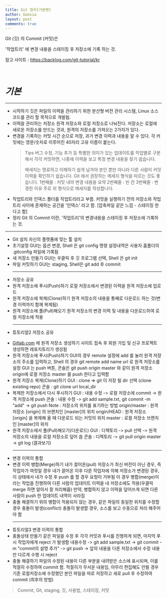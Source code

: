 ```yaml
---
title: Git 정리[기본편]
author: Goosia
layout: post
comments: true
---
```


Git (깃) 의 Commit (커밋)은

'작업트리' 에 변경 내용을 스테이징 후 저장소에 기록 하는 것.

참고 사이트 : <a href="https://backlog.com/git-tutorial/kr" target="_blank" rel="noopener">https://backlog.com/git-tutorial/kr</a>

&nbsp;
<h1><em>기본</em></h1>

<hr />

<ul>
 	<li>시작하기
깃은 파일의 이력을 관리하기 위한 분산형 버전 관리 시스템, Linux 소스코드를 관리 할 목적으로 개발됨.</li>
 	<li>이력을 관리하는 저장소
원격 저장소와 로컬 저장소로 나눠진다.
저장소는 로컬에 새로운 저장소를 만드는 것과, 원격의 저장소를 가져오는 2가지가 있다.</li>
 	<li>변경을 기록하는 커밋
시간 순으로 저장, 과거 변경 이력과 내용을 알 수 있다.
각 커밋에는 영문/숫자로 이루어진 40자리 고유 이름이 붙는다.
<blockquote>Tips
버그 수정, 기능 추가 등 특별한 의미가 있는 업데이트를 작업별로 구분해서 각각 커밋하면, 나중에 이력을 보고 특정 변경 내용을 찾기 쉽습니다.

메세지는 명료하고 이해하기 쉽게 남겨야 본인 뿐만 아니라 다른 사람이 커밋이력을 확인하기 쉽습니다.
Git 에서 권장하는 메세지 형식을 따르는 것도 좋습니다.
1번째줄 : 커밋 내의 변경 내용을 요약
2번째줄 : 빈 칸
3번쩨줄 : 변경한 이유
주로 위 형식으로 메세지를 작성합니다.</blockquote>
</li>
 	<li>작업트리와 인덱스
폴더를 작업트리라고 부름.
커밋을 실행하기 전의 저장소와 작업 트리 사이에 존재하는 공간을 '인덱스' 라고 함. [압축파일 같은 느낌 - 스테이징 한다고 함]</li>
 	<li>정리
Git 의 Commit 이란, '작업트리'의 변경내용을 스테이징 후 저장소에 기록하는 것.</li>
</ul>

<hr />

<ul>
 	<li>Git 설치
자신의 플랫폼에 맞는 툴 설치</li>
 	<li>초기설정
GUI는 옵션 변경, Shell 은 git config 명령
설정내역은 사용자 홈폴더의 .gitconfig 파일에 기록됨</li>
 	<li>새 저장소 만들기
GUI는 우클릭 후 깃 프로그램 선택, Shell 은 git init</li>
 	<li>파일 커밋하기
GUI는 staging, Shell은 git add
후 commit

<hr />

</li>
 	<li>저장소 공유</li>
 	<li>원격 저장소에 푸시(Push)하기
로컬 저장소에서 변경된 이력을 원격 저장소에 업로드</li>
 	<li>원격 저장소에 복제(Clone)하기
원격 저장소의 내용을 통째로 다운로드 하는 것(변경 이력까지 함께 복제됨)</li>
 	<li>원격 저장소에 풀(Pull)해오기
원격 저장소의 변경 이력 및 내용을 다운로드하여 로컬 저장소에 적용</li>
 	<li>

<hr />

튜토리얼2 저장소 공유</li>
 	<li><a href="http://gitlab.com">Gitlab.com</a> 에 원격 저장소 생성하기
사이트 접속 후 회원 가입 및 신규 프로젝트 생성하면 레포지토리가 생성됨</li>
 	<li>원격 저장소에 푸시(Push)하기
GUI의 경우 remote 설정에 add 를 눌러 원격 저장소의 주소를 입력하고, Shell 의 경우 git remote add name url 로 원격 저장소를 설정
GUI 는 push 버튼, 콘솔은 git push origin master 와 같이 원격 저장소 origin에 로컬 저장소 master 를 push 한다고 입력함</li>
 	<li>원격 저장소 복제(Clone)하기
GUI : clone =&gt; git 이 저장 될 dir 선택 (clone existing repo)
콘솔 : git clone url local_dir</li>
 	<li>복제한 저장소에서 다시 푸시하기
GUI : 내용 수정 -&gt; 로컬 저장소에 commit -&gt; 원격 저장소에 push
콘솔 : 내용 수정 -&gt; git add sample.txt, git commit -m "add" -&gt; git push
Note : 저장소의 위치를 표기하는 방법
origin/master : 원격 저장소 [origin] 의 브랜치인 [master]의 위치
origin/HEAD : 원격 저장소 [origin] 을 복제해 올 때 다운로드 되는 커밋의 위치
master : 로컬 저장소 브랜치인 [master]의 위치</li>
 	<li>원격 저장소에서 풀(Pull)해오기(다운로드)
GUI : 디렉토리 -&gt; pull 선택 -&gt; 원격 저장소의 내용을 로컬 저장소로 덮어 씀
콘솔 : 디렉토리 -&gt; git pull origin master -&gt; git log (결과보기)

<hr />

</li>
 	<li>변경 이력의 통합</li>
 	<li>변경 이력 병합(Merge)하기
내가 끌어온(pull) 저장소가 최신 버전이 아닌 경우,
즉 작업자가 여럿일 경우 내가 끌어온 이후 다른 작업자에 의해 저장소가 변경된 경우,
이 상태에서 내가 수정 후 push 를 할 경우 요청이 거부됨
이 경우 병합(merge)이라는 작업을 진행하여 다른 사람의 업데이트 이력을 내 저장소에도 적용(우클릭 merge 하면 알아서 잘 처리해줌)
만약, 병합하지 않고 이력을 덮어쓰게 되면 다른 사람이 push 한 업데이트 내역이 사라짐</li>
 	<li>충돌 해결하기
위의 병합이 적용되지 않는 경우, 같은 파일의 동일한 위치를 수정할 경우 충돌이 발생(conflict)
충돌이 발생할 경우, 소스를 보고 수동으로 처리 해주어야 함

<hr />

</li>
 	<li>튜토리얼3 변경 이력의 통합</li>
 	<li>충돌상태 만들기
같은 파일을 수정 후 각각 커밋과 푸시를 진행하게 되면, 마지막 푸시 작업자에게 reject 가 발생함
내용수정 -&gt; git add sample.txt -&gt; git commit -m "commit의 설명 추가" -&gt; git push -&gt; 앞의 내용을 다른 저장소에서 수정 내용만 다르게 수행 시 reject</li>
 	<li>충돌 해결하기
파일의 수정된 내용이 다른 부분을 내려받은 소스에 표시되며, 이를 적절히 수정하여 commit 함.
적절히가 무서운 내용임, 아무리 편집해도 안될 경우 기존 로컬저장소에 수정했던 본인 파일을 따로 저장하고 새로 pull 후 수정하여 commit (최후의 방법)</li>
</ul>

<blockquote>Commit, Git, staging, 깃, 사용법, 스테이징, 커밋</blockquote>